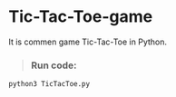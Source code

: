 # Tic-Tac-Toe-game
It is commen game Tic-Tac-Toe in Python.
> ### Run code:
```
python3 TicTacToe.py
```
